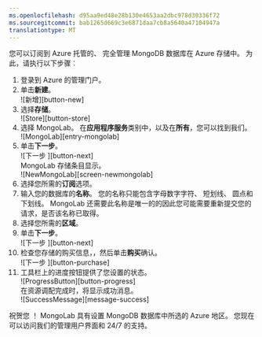 ```yaml
---
ms.openlocfilehash: d95aa9ed48e28b130e4653aa2dbc978d30336f72
ms.sourcegitcommit: bab1265d669c3e6871daa7cb8a5640a47104947a
translationtype: MT
---
```

您可以订阅到 Azure 托管的、 完全管理 MongoDB 数据库在 Azure 存储中。 为此，请执行以下步骤︰

1. 登录到 Azure 的管理门户。
1. 单击**新建**。  
![新增][button-new]
1. 选择**存储**。  
![Store][button-store]
1. 选择 MongoLab。 在**应用程序服务**类别中，以及在**所有**，您可以找到我们。  
![MongoLab][entry-mongolab]
1. 单击**下一步**。  
![下一步 ][button-next]  
  MongoLab 存储条目显示。  
![NewMongoLab][screen-newmongolab]
1. 选择您所需的**订阅**选项。
1. 输入您的数据库的**名称**。 您的名称只能包含字母数字字符、 短划线、 圆点和下划线。 MongoLab 还需要此名称是唯一的的因此您可能需要重新提交您的请求，是否该名称已取得。
1. 选择您所需的**区域**。
1. 单击**下一步**。  
![下一步 ][button-next]
1. 检查您存储的购买信息，，然后单击**购买**确认。  
![下一步 ][button-purchase]  
1. 工具栏上的进度按钮提供了您设置的状态。  
![ProgressButton][button-progress]  
在资源调配完成时，将显示成功消息。  
![SuccessMessage][message-success]

祝贺您 ！ MongoLab 具有设置 MongoDB 数据库中所选的 Azure 地区。 您现在可以访问我们的管理用户界面和 24/7 的支持。

[新按钮]: ./media/howto-provision-mongolab/button-new.png
[按钮存储]: ./media/howto-provision-mongolab/button-store.png
[下一步按钮-]: ./media/howto-provision-mongolab/button-next.png
[按钮采购]: ./media/howto-provision-mongolab/button-purchase.png
[按钮进度]: ./media/howto-provision-mongolab/button-progress.png
[输入 mongolab]: ./media/howto-provision-mongolab/entry-mongolab.png 
[屏幕 newmongolab]: ./media/howto-provision-mongolab/screen-newmongolab.png 
[邮件成功]: ./media/howto-provision-mongolab/message-provisionsuccess.png
